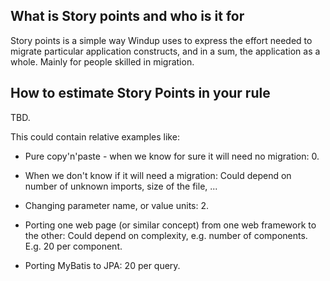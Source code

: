 ## What is Story points and who is it for
Story points is a simple way Windup uses to express the effort needed to migrate particular application constructs, and in a sum, the application as a whole.
Mainly for people skilled in migration.

## How to estimate Story Points in your rule
TBD.

This could contain relative examples like:
* Pure copy'n'paste - when we know for sure it will need no migration: 0.
* When we don't know if it will need a migration: Could depend on number of unknown imports, size of the file, ...

* Changing parameter name, or value units: 2.
* Porting one web page (or similar concept) from one web framework to the other:
  Could depend on complexity, e.g. number of components. E.g. 20 per component.
* Porting MyBatis to JPA: 20 per query.
